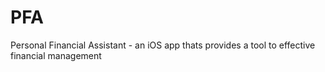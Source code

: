 # PFA
Personal Financial Assistant - an iOS app thats provides a tool to effective financial management 
